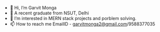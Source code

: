 - 👋 Hi, I’m Garvit Monga  
- 👀 A recent graduate from NSUT, Delhi
- 🌱 I’m interested in MERN stack projects and porblem solving.
- 📫 How to reach me EmailID - garvitmonga2@gmail.com/9588377035


